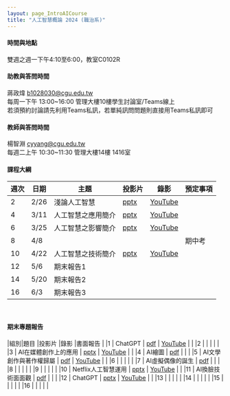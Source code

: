 ```yaml
---
layout: page_IntroAICourse
title: "人工智慧概論 2024 (職治系)"
---
```


<!---
開課序號 60718
學生人數 64人
-->

#### 時間與地點
雙週之週一下午4:10至6:00，教室C0102R<br/>

#### 助教與答問時間
蔣政煒 b1028030@cgu.edu.tw<br/>
每周一下午 13:00~16:00 管理大樓10樓學生討論室/Teams線上<br/>
若須預約討論請先利用Teams私訊，若單純訊問問題則直接用Teams私訊即可<br/>

#### 教師與答問時間
楊智淵 cyyang@cgu.edu.tw <br/>
每週二上午 10:30~11:30 管理大樓14樓 1416室<br/>

#### 課程大綱

|週次|日期         |主題                  |投影片 |錄影     | 預定事項                      |
|--- |---         |---                   |---   |---      |---                           |
|2   |2/26        | 淺論人工智慧          | [pptx](https://changgunguniversity-my.sharepoint.com/:p:/g/personal/d000019097_cgu_edu_tw/EUJcy2me7tdLizFvQWEJXkYBCavJhot-xTr3XP0ruqA5kQ?e=8vWxoX)     | [YouTube](https://youtu.be/rWbkH7hSyiM)        |                              |
|4   |3/11        | 人工智慧之應用簡介    | [pptx](https://changgunguniversity-my.sharepoint.com/:p:/g/personal/d000019097_cgu_edu_tw/Ebm_W7OVMsdHhr-zWQZsRPoB1iuyf8gXvjS9okauYQNxcQ?e=CtXk7B)     | [YouTube](https://youtu.be/jSqUZUysp30)        |                              |
|6   |3/25        | 人工智慧之影響簡介    | [pptx](https://changgunguniversity-my.sharepoint.com/:p:/g/personal/d000019097_cgu_edu_tw/EWaijA95WR1JqraYsyWnXZMBnWcxUe7svdzPfMFa5063QQ?e=zlPMgN)     | [YouTube](https://youtu.be/vooNGc1a2fM)        |                              |
|8   |4/8         |                      |      |         |  期中考                      |
|10  |4/22        | 人工智慧之技術簡介    | [pptx](https://changgunguniversity-my.sharepoint.com/:p:/g/personal/d000019097_cgu_edu_tw/EfzQs8F0kYVDpou2ybga0icBG0XXIaPm8sZK7qaAcmDEBg?e=hAFEAx)     | [YouTube](https://youtu.be/Zr99F9efyDA)        |                              |
|12  |5/6         | 期末報告1             |      |         |                    |
|14  |5/20        | 期末報告2             |      |         |                      |
|16  |6/3         | 期末報告3             |      |         |                     |

<br/>

#### 期末專題報告

|組別|題目                     |投影片      |錄影            |書面報告 |
|1   | ChatGPT                | [pdf](https://changgunguniversity-my.sharepoint.com/:b:/g/personal/d000019097_cgu_edu_tw/EXx5LNFoBLFMvYmqOdF9x4wB9BIRCOeXtFTFq0-UTUMx8A?e=b88p87)          | [YouTube](https://youtu.be/-198t44FqWA)           |        |
|2   |          |           |            |        |
|3   | AI在媒體創作上的應用           | [pptx](https://changgunguniversity-my.sharepoint.com/:p:/g/personal/d000019097_cgu_edu_tw/EdXhe8GF_SRNtCSFYKBZUOMBG6R69u021Jh3hjFc7J67NA?e=WfGTr2)          | [YouTube](https://youtu.be/86Dlh5k7nIs)           |        |
|4   | AI繪圖         | [pdf](https://changgunguniversity-my.sharepoint.com/:b:/g/personal/d000019097_cgu_edu_tw/Efy4uxn6lDpCt9Gm8AscN6EBRFR9KszdKDTh2d-P5-e03g?e=HuePAD)          |            |        |
|5   | AI文學創作與著作權歸屬        | [pdf](https://changgunguniversity-my.sharepoint.com/:b:/g/personal/d000019097_cgu_edu_tw/EZjdCZItMotMj1DXP9Ysjo8BqXmzg6Dfjjh2Arst7Bnmow?e=j3Cryp)          | [YouTube](https://youtu.be/iftzDT_hVDU)            |        |
|6   |          |          |             |        |
|7   | AI虛擬偶像的誕生        | [pdf](https://changgunguniversity-my.sharepoint.com/:b:/g/personal/d000019097_cgu_edu_tw/EbErvfgRNoJFj0HFONt6EHQBKW57q55sw2X8mwrkCAegEg?e=fz47F9)         |             |        |
|8   |       |          |             |        |
|9   |     |          |             |        |
|10  | Netflix人工智慧運用        | [pptx](https://changgunguniversity-my.sharepoint.com/:p:/g/personal/d000019097_cgu_edu_tw/EVF0xSmx8r5Nt5U5b5qos3kBHlOB4u9Tiigwj0KyxMSWSQ?e=ACjU9h)         | [YouTube](https://youtu.be/bmMQQrIMeLA)            |        |
|11  | AI換臉技術面面觀            | [pdf](https://changgunguniversity-my.sharepoint.com/:b:/g/personal/d000019097_cgu_edu_tw/EfJg1poUQeJKsC46d57jyPgBJwXE9X_V5m2v0eHdKUzGiQ?e=un8dNm)          |            |        |
|12  | ChatGPT        | [pptx](https://changgunguniversity-my.sharepoint.com/:p:/g/personal/d000019097_cgu_edu_tw/ET_W1PeP1-NPnxEjeretWNsBRZpaDeUPflBTcM-i5u0GLg?e=X6fMlI)         | [YouTube](https://youtu.be/MbtF8R5bdWo)            |        |
|13  |                |           |            |        |
|14  |                |           |            |        |
|15  |                |           |            |        |
|16  |                |           |            |        |

<br/>
